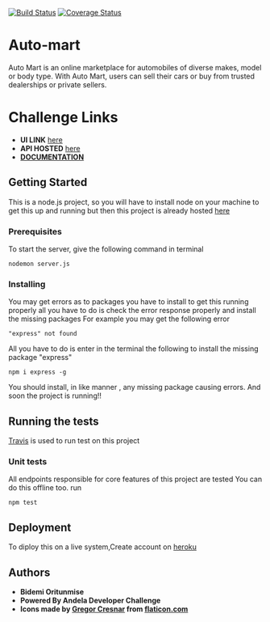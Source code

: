 [![Build Status](https://travis-ci.org/coolbop1/automart.svg?branch=develop)](https://travis-ci.org/coolbop1/automart)
[![Coverage Status](https://coveralls.io/repos/github/coolbop1/automart/badge.svg?branch=develop)](https://coveralls.io/github/coolbop1/automart?branch=develop)
# Auto-mart
Auto Mart is an online marketplace for automobiles of diverse makes, model or body type. With Auto Mart, users can sell their cars or buy from trusted dealerships or private sellers.

# Challenge Links
* **UI LINK** [here](https://coolbop1.github.io/automart/index.html) 
* **API HOSTED** [here](https://thawing-beach-89294.herokuapp.com/)
* **[DOCUMENTATION](https://app.swaggerhub.com/apis-docs/coolbop/AutoMart/v1#/default/post_api_v1_auth_signup)**

## Getting Started
This is a node.js project, so you will have to install node  on your machine to get this up and running 
but then this project is already hosted [here](https://thawing-beach-89294.herokuapp.com/) 

### Prerequisites
To start the server, give the following command in terminal
```
nodemon server.js
```

### Installing
You may get errors as to packages you have to install to get this running properly
all you have to do is check the error response properly and install the missing packages
For example you may get the following error
```
"express" not found
```
All  you have to do is enter in the terminal the following to install the missing package "express"
```
npm i express -g
```
You should install, in like manner , any missing package causing errors. 
And soon the project is running!!

## Running the tests
[Travis](https://travis-ci.org/coolbop1/automart) is used to run test on this project

### Unit tests
All endpoints responsible for core features of this project are tested 
You can do this offline too. run
```
npm test
```

## Deployment
To diploy this on a live system,Create account on [heroku](https://herokuapp.com/) 


## Authors
* **Bidemi Oritunmise** 
* **Powered By Andela Developer Challenge**
* **Icons made by [Gregor Cresnar](https://www.flaticon.com/authors/gregor-cresnar) from [flaticon.com](https://www.flaticon.com/)**




